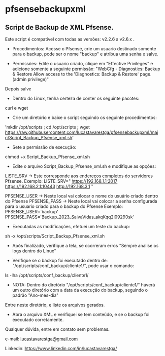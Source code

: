 # pfsensebackupxml
## Script de Backup de XML Pfsense.
Este script é compatível com todas as versões: v2.2.6 a v2.6.x .

- Procedimentos:
Acesse o Pfsense, crie um usuario destinado somente para o backup, pode ser o nome "backup" e atribua uma senha e salve.

- Permissões: Edite o usuario criado, clique em "Effective Privileges" e adicione somente a seguinte permissão:
"WebCfg - Diagnostics: Backup & Restore	Allow access to the 'Diagnostics: Backup & Restore' page. (admin privilege)"

Depois salve

- Dentro do Linux, tenha certeza de conter os seguinte pacotes:

curl e wget

- Crie um diretório e baixe o script seguindo os seguinte procedimentos:

'mkdir /opt/scripts ; cd /opt/scripts ; wget https://raw.githubusercontent.com/lucastavarestga/pfsensebackupxml/main/Script_Backup_Pfsense_xml.sh'

- Sete a permissão de execução:

chmod +x Script_Backup_Pfsense_xml.sh

- Edite o arquivo Script_Backup_Pfsense_xml.sh e modifique as opções:

LISTE_SRV -> Este corresponde aos endereços completos do servidores Pfsense.
Exemplo:
LISTE_SRV="
https://192.168.1.1:2017
https://192.168.2.1:10443
http://192.168.3.1
"

PFSENSE_USER -> Neste local vai colocar o nome do usuário criado dentro do Pfsense
PFSENSE_PASS -> Neste local vai colocar a senha configurada para o usuario criado para o backup do Pfsense
Exemplo:
PFSENSE_USER='backup'
PFSENSE_PASS='Backup_2023_SalvaVidas_akqKqq2i09290sk'

- Executadas as modificações, efetuei um teste do backup:

sh -x /opt/scripts/Script_Backup_Pfsense_xml.sh

- Após finalizado, verifique a tela, se ocorreram erros "Sempre analise os logs dentro do Linux"

- Verifique se o backup foi executado dentro de: "/opt/scripts/conf_backup/cliente1/", pode usar o comando:

ls -lha /opt/scripts/conf_backup/cliente1/

* NOTA: Dentro do diretório "/opt/scripts/conf_backup/cliente1/" háverá um outro diretório com a data da execução do backup, seguindo o padrão "Ano-mes-dia"

Entre neste diretório, e liste os arquivos gerados.

- Abra o arquivo XML e verifiquei se tem conteúdo, e se o backup foi executado corretamente.

Qualquer dúvida, entre em contato sem problemas.

e-mail: lucastavarestga@gmail.com

Linkedin: https://www.linkedin.com/in/lucastavarestga/
